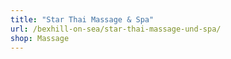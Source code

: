 ```yaml
---
title: "Star Thai Massage & Spa"
url: /bexhill-on-sea/star-thai-massage-und-spa/
shop: Massage
---
```

